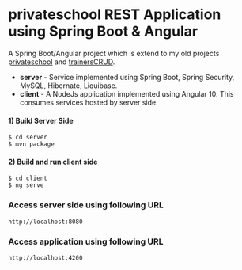 # privateschool REST Application using Spring Boot & Angular

A Spring Boot/Angular project which is extend to my old projects [privateschool](https://github.com/GeorgeTsianakas/privateschool) and [trainersCRUD](https://github.com/GeorgeTsianakas/trainersCRUD).

- **server** - Service implemented using Spring Boot, Spring Security, MySQL, Hibernate, Liquibase.
- **client** - A NodeJs application implemented using Angular 10. This consumes services hosted by server side.
 
#### 1) Build Server Side

```
$ cd server
$ mvn package
```

#### 2) Build and run client side

```
$ cd client
$ ng serve
```

### Access server side using following URL

```
http://localhost:8080
```

### Access application using following URL

```
http://localhost:4200
```
